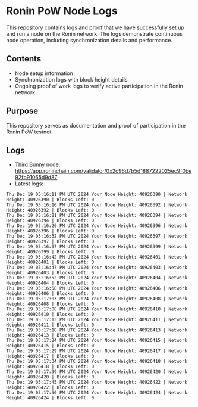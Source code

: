 # Ronin PoW Node Logs

This repository contains logs and proof that we have successfully set up and run a node on the Ronin network. The logs demonstrate continuous node operation, including synchronization details and performance.

## Contents

- Node setup information
- Synchronization logs with block height details
- Ongoing proof of work logs to verify active participation in the Ronin network

## Purpose

This repository serves as documentation and proof of participation in the Ronin PoW testnet.

## Logs

- [Third Bunny](https://thirdbunny.xyz/) node: https://app.roninchain.com/validator/0x2c96d7b5d1887222025ec9f0be92fb91065d9d87
- Latest logs:
```
Thu Dec 19 05:16:11 PM UTC 2024 Your Node Height: 40926390 | Network Height: 40926390 | Blocks Left: 0
Thu Dec 19 05:16:16 PM UTC 2024 Your Node Height: 40926392 | Network Height: 40926392 | Blocks Left: 0
Thu Dec 19 05:16:21 PM UTC 2024 Your Node Height: 40926394 | Network Height: 40926394 | Blocks Left: 0
Thu Dec 19 05:16:26 PM UTC 2024 Your Node Height: 40926396 | Network Height: 40926396 | Blocks Left: 0
Thu Dec 19 05:16:32 PM UTC 2024 Your Node Height: 40926397 | Network Height: 40926397 | Blocks Left: 0
Thu Dec 19 05:16:37 PM UTC 2024 Your Node Height: 40926399 | Network Height: 40926399 | Blocks Left: 0
Thu Dec 19 05:16:42 PM UTC 2024 Your Node Height: 40926401 | Network Height: 40926401 | Blocks Left: 0
Thu Dec 19 05:16:47 PM UTC 2024 Your Node Height: 40926403 | Network Height: 40926403 | Blocks Left: 0
Thu Dec 19 05:16:52 PM UTC 2024 Your Node Height: 40926404 | Network Height: 40926404 | Blocks Left: 0
Thu Dec 19 05:16:58 PM UTC 2024 Your Node Height: 40926406 | Network Height: 40926406 | Blocks Left: 0
Thu Dec 19 05:17:03 PM UTC 2024 Your Node Height: 40926408 | Network Height: 40926408 | Blocks Left: 0
Thu Dec 19 05:17:08 PM UTC 2024 Your Node Height: 40926410 | Network Height: 40926410 | Blocks Left: 0
Thu Dec 19 05:17:13 PM UTC 2024 Your Node Height: 40926411 | Network Height: 40926411 | Blocks Left: 0
Thu Dec 19 05:17:18 PM UTC 2024 Your Node Height: 40926413 | Network Height: 40926413 | Blocks Left: 0
Thu Dec 19 05:17:24 PM UTC 2024 Your Node Height: 40926415 | Network Height: 40926415 | Blocks Left: 0
Thu Dec 19 05:17:29 PM UTC 2024 Your Node Height: 40926417 | Network Height: 40926417 | Blocks Left: 0
Thu Dec 19 05:17:34 PM UTC 2024 Your Node Height: 40926418 | Network Height: 40926418 | Blocks Left: 0
Thu Dec 19 05:17:39 PM UTC 2024 Your Node Height: 40926420 | Network Height: 40926420 | Blocks Left: 0
Thu Dec 19 05:17:45 PM UTC 2024 Your Node Height: 40926422 | Network Height: 40926422 | Blocks Left: 0
Thu Dec 19 05:17:50 PM UTC 2024 Your Node Height: 40926424 | Network Height: 40926424 | Blocks Left: 0
```
